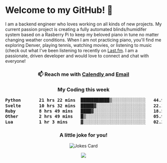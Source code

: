 <h1> Welcome to my GitHub! 👋 </h1>


  I am a backend engineer who loves working on all kinds of new projects. My current passion project is creating a fully automated blinds/humidifer system based on a Rasberry Pi to keep my beloved piano in tune no matter changing weather conditions. When I am not practicing piano, you'll find me exploring Denver, playing tennis, watching movies, or listening to music (check out what I've been listening to recently on [Last.fm](https://www.last.fm/user/mballa000). I am a passionate, driven developer and would love to connect and chat with everyone!

<h3 align = "center"> 📫 Reach me with <a href = "https://calendly.com/msbrandt00/30min"> Calendly </a> and <a href="mailto:msbrandt00@gmail.com">Email</a> 
 </h3>


 
<div align = "center"
[![Anurag's GitHub stats](https://github-readme-stats.vercel.app/api?username=mbrandt00)](https://github.com/anuraghazra/github-readme-stats)
          </div>
<h3 align="center">
  My Coding this week
<!--START_SECTION:waka-->

```txt
Python       21 hrs 22 mins  ███████████▒░░░░░░░░░░░░░   44.95 %
Svelte       10 hrs 32 mins  █████▓░░░░░░░░░░░░░░░░░░░   22.15 %
Ruby         8 hrs 49 mins   ████▓░░░░░░░░░░░░░░░░░░░░   18.56 %
Other        2 hrs 49 mins   █▒░░░░░░░░░░░░░░░░░░░░░░░   05.92 %
Lua          1 hr 3 mins     ▓░░░░░░░░░░░░░░░░░░░░░░░░   02.23 %
```

<!--END_SECTION:waka-->

### A little joke for you!

![Jokes Card](https://readme-jokes.vercel.app/api?hideBorder)

<a href="https://www.linkedin.com/in/mbrandt00/"><img src="https://img.shields.io/badge/linkedin-%230077B5.svg?&style=for-the-badge&logo=linkedin&logoColor=white" /></a>

